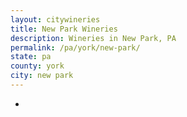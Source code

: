 ```yaml
---
layout: citywineries
title: New Park Wineries
description: Wineries in New Park, PA
permalink: /pa/york/new-park/
state: pa
county: york
city: new park
---
```

-
